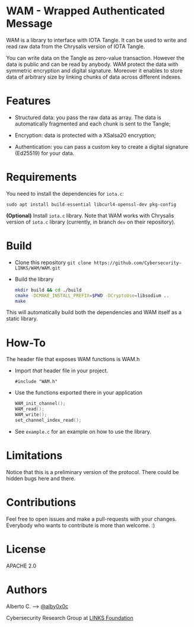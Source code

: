 WAM - Wrapped Authenticated Message
===================================

WAM is a library to interface with IOTA Tangle.
It can be used to write and read raw data from the Chrysalis version of IOTA Tangle.

You can write data on the Tangle as zero-value transaction. However the data is public and can be read by anybody.
WAM protect the data with symmetric encryption and digital signature.
Moreover it enables to store data of arbitrary size by linking chunks of data across different indexes.


# Features
- Structured data: you pass the raw data as array. The data is automatically fragmented and each chunk is sent to the Tangle;

- Encryption: data is protected with a XSalsa20 encryption;

- Authentication: you can pass a custom key to create a digital signature (Ed25519) for your data.


# Requirements
You need to install the dependencies for `iota.c`:

`sudo apt install build-essential libcurl4-openssl-dev pkg-config`

**(Optional)** Install `iota.c` library. Note that WAM works with Chrysalis version of `iota.c` library (currently, in branch `dev` on their repository).


# Build
- Clone this repository
`git clone https://github.com/Cybersecurity-LINKS/WAM/WAM.git`

- Build the library
  ```bash
  mkdir build && cd ./build
  cmake -DCMAKE_INSTALL_PREFIX=$PWD -DCryptoUse=libsodium ..
  make
  ```
This will automatically build both the dependencies and WAM itself as a static library.


# How-To
The header file that exposes WAM functions is WAM.h

- Import *that* header file in your project.
  ```
  #include "WAM.h"
  ```

- Use the functions exported there in your application
  ```C
  WAM_init_channel();
  WAM_read();
  WAM_write();
  set_channel_index_read();
  ```

- See `example.c` for an example on how to use the library.


# Limitations
Notice that this is a preliminary version of the protocol. There could be hidden bugs here and there. 


# Contributions
Feel free to open issues and make a pull-requests with your changes. 
Everybody who wants to contribute is more than welcome.
:)


# License
APACHE 2.0


# Authors
Alberto C. --> [@alby0x0c](github.com/alby0x0c)

Cybersecurity Research Group at [LINKS Foundation](https://linksfoundation.com/)


